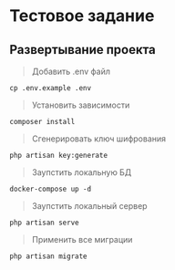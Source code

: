 # Тестовое задание

## Развертывание проекта
> Добавить .env файл
```
cp .env.example .env
```
> Установить зависимости
```
composer install
```
> Сгенерировать ключ шифрования
```
php artisan key:generate
```
> Заупстить локальную БД
```
docker-compose up -d
```
> Заупстить локальный сервер
```
php artisan serve
```
> Применить все миграции
```
php artisan migrate
```
